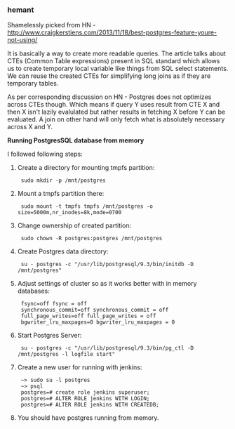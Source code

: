 ### hemant

Shamelessly picked from HN - http://www.craigkerstiens.com/2013/11/18/best-postgres-feature-youre-not-using/

It is basically a way to create more readable queries. The article talks about
CTEs (Common Table expressions) present in SQL standard which allows us to create
temporary local variable like things from SQL select statements. We can reuse
the created CTEs for simplifying long joins as if they are temporary tables.

As per corresponding discussion on HN - Postgres does not optimizes across
CTEs though. Which means if query Y uses result from CTE X and then X isn't lazily
evalulated but rather results in fetching X before Y can be evaluated. A join on
other hand will only fetch what is absolutely necessary across X and Y.

**Running PostgresSQL database from memory**

I followed following steps:


1. Create a directory for mounting tmpfs partition:

        sudo mkdir -p /mnt/postgres

2. Mount a tmpfs partition there:

        sudo mount -t tmpfs tmpfs /mnt/postgres -o size=5000m,nr_inodes=8k,mode=0700

3. Change ownership of created partition:

        sudo chown -R postgres:postgres /mnt/postgres

4. Create Postgres data directory:

        su - postgres -c "/usr/lib/postgresql/9.3/bin/initdb -D /mnt/postgres"

5. Adjust settings of cluster so as it works better with in memory databases:

        fsync=off fsync = off
        synchronous_commit=off synchronous_commit = off
        full_page_writes=off full_page_writes = off
        bgwriter_lru_maxpages=0 bgwriter_lru_maxpages = 0

6. Start Postgres Server:

        su - postgres -c "/usr/lib/postgresql/9.3/bin/pg_ctl -D /mnt/postgres -l logfile start"

7. Create a new user for running with jenkins:

        ~> sudo su -l postgres
        ~> psql
        postgres=# create role jenkins superuser;
        postgres=# ALTER ROLE jenkins WITH LOGIN;
        postgres=# ALTER ROLE jenkins WITH CREATEDB;

8. You should have postgres running from memory.

